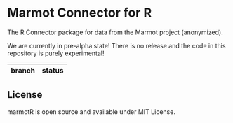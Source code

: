 # Marmot Connector for R 

The R Connector package for data from the Marmot project (anonymized).

We are currently in pre-alpha state! There is no release and the code in
this repository is purely experimental!

|branch | status | 
| :---: | :---: | 


## License

marmotR is open source and available under MIT License.

